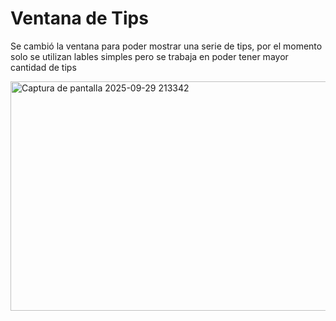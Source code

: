 # Ventana de Tips 

Se cambió la ventana para poder mostrar una serie de tips, por el momento solo se utilizan lables simples pero se trabaja en poder tener mayor cantidad de tips 


<img width="608" height="367" alt="Captura de pantalla 2025-09-29 213342" src="https://github.com/user-attachments/assets/bc3f2a83-393e-4d07-85f9-36ec18c3c921" />
